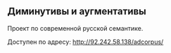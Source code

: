 Диминутивы и аугментативы
--------------------------------------------------------------------------
Проект по современной русской семантике.

Доступен по адресу: http://92.242.58.138/adcorpus/
